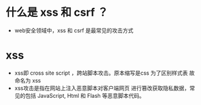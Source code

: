 
# 什么是 xss 和 csrf ？
  - web安全领域中，xss 和 csrf 是最常见的攻击方式
  
# xss  
  - xss即 cross site script ，跨站脚本攻击。原本缩写是css 为了区别样式表 故命名为 xss
  - xss攻击是指在网站上注入恶意脚本对客户端网页
    进行篡改获取隐私数据，常见的包括 JavaScript,
    Html 和 Flash 等恶意脚本代码。

